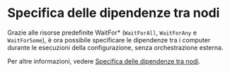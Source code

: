 # Specifica delle dipendenze tra nodi

Grazie alle risorse predefinite WaitFor\* (`WaitForAll`, `WaitForAny` e `WaitForSome`), è ora possibile specificare le dipendenze tra i computer durante le esecuzioni della configurazione, senza orchestrazione esterna. 

Per altre informazioni, vedere [Specifica delle dipendenze tra nodi](https://msdn.microsoft.com/powershell/dsc/crossnodedependencies).

<!--HONumber=Aug16_HO3-->


